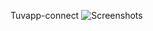 Tuvapp-connect
![Screenshots](https://drive.google.com/file/d/1UOol638KIV0W96uhqVqH6wAAzdNhyRto/view?usp=sharing)

